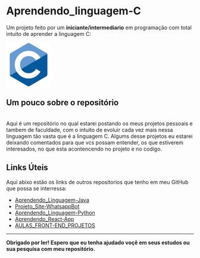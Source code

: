 # Aprendendo_linguagem-C

Um projeto feito por um **iniciante/intermediario** em programação com total intuito de aprender a linguagem C:

<div style="display: inline_block">
<img align="center" alt="java" width="120" src="https://raw.githubusercontent.com/devicons/devicon/master/icons/c/c-original.svg">
</div>

## Um pouco sobre o repositório

<br>
Aqui é um repositório no qual estarei postando os meus projetos pessoais e tambem de faculdade,
com o intuito de evoluir cada vez mais nessa linguagem tão vasta que é a linguagem C. Algums desse projetos eu estarei 
deixando comentados para que vcs possam entender, os que estiverem interesados, no que esta acontencendo no projeto e no codigo.
<br>

## Links Úteis

Aqui abixo estão os links de outros repositorios que tenho em meu GitHub que possa se interressa:

- [Aprendendo_Linguagem-Java](https://github.com/Igornalves/Aprendendo_Linguagem-Java)
- [Projeto_Site-WhatsappBot](https://github.com/Igornalves/Projeto_Site-WhatsappBot)
- [Aprendendo_Linguagem-Python](https://github.com/Igornalves/Aprendendo_Linguagem-Python)
- [Aprendendo_React-App](https://github.com/Igornalves/Aprendendo_React-App)
- [AULAS_FRONT-END_PROJETOS](https://github.com/Igornalves/AULAS_FRONT-END_PROJETOS)

---

**Obrigado por ler! Espero que eu tenha ajudado voçê em seus estudos ou sua pesquisa com meu repositório.**
